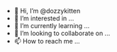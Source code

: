 - 👋 Hi, I’m @dozzykitten
- 👀 I’m interested in ...
- 🌱 I’m currently learning ...
- 💞️ I’m looking to collaborate on ...
- 📫 How to reach me ...

<!---
dozzykitten/dozzykitten is a ✨ special ✨ repository because its `README.md` (this file) appears on your GitHub profile.
You can click the Preview link to take a look at your changes.
--->
